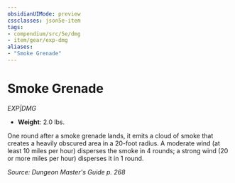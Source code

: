 ```yaml
---
obsidianUIMode: preview
cssclasses: json5e-item
tags:
- compendium/src/5e/dmg
- item/gear/exp-dmg
aliases: 
- "Smoke Grenade"
---
```

# Smoke Grenade
*EXP|DMG*  

- **Weight**: 2.0 lbs.

One round after a smoke grenade lands, it emits a cloud of smoke that creates a heavily obscured area in a 20-foot radius. A moderate wind (at least 10 miles per hour) disperses the smoke in 4 rounds; a strong wind (20 or more miles per hour) disperses it in 1 round.

*Source: Dungeon Master's Guide p. 268*
